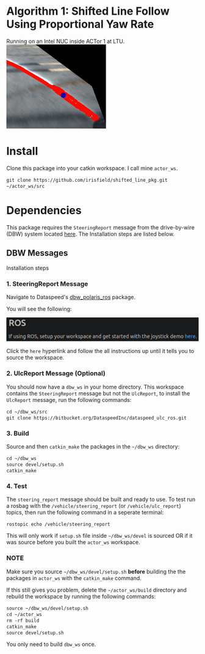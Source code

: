 # Algorithm 1: Shifted Line Follow Using Proportional Yaw Rate

Running on an Intel NUC inside ACTor 1 at LTU.
![The cenntroid of the largest contour](misc/centroid_of_largest_contour.png)

# Install
Clone this package into your catkin workspace. I call mine `actor_ws`.
```
git clone https://github.com/irisfield/shifted_line_pkg.git ~/actor_ws/src
```

# Dependencies
This package requires the `SteeringReport` message from the drive-by-wire (DBW) system located [here](https://bitbucket.org/DataspeedInc/dbw_polaris_ros/). The Installation steps are listed below.

## DBW Messages
Installation steps

### 1. SteeringReport Message
Navigate to Dataspeed's [dbw_polaris_ros](https://bitbucket.org/DataspeedInc/dbw_polaris_ros/) package.

You will see the following:

![The hyperlink you have to click](misc/dbw_polaris_ros_click_the_here_hyperlink.png)

Click the `here` hyperlink and follow the all instructions up until it tells you to source the workspace.

### 2. UlcReport Message (Optional)
You should now have a `dbw_ws` in your home directory. This workspace contains the `SteeringReport` message but not the `UlcReport`, to install the `UlcReport` message, run the following commands:
```
cd ~/dbw_ws/src
git clone https://bitbucket.org/DataspeedInc/dataspeed_ulc_ros.git
```

### 3. Build
Source and then `catkin_make` the packages in the `~/dbw_ws` directory:
```
cd ~/dbw_ws
source devel/setup.sh
catkin_make
```

### 4. Test
The `steering_report` message should be built and ready to use. To test run a rosbag with the `/vehicle/steering_report` (or `/vehicle/ulc_report`) topics, then run the following command in a seperate terminal:
```
rostopic echo /vehicle/steering_report
```

This will only work if `setup.sh` file inside `~/dbw_ws/devel` is sourced OR if it was source before you built the `actor_ws` workspace.

### NOTE
Make sure you source `~/dbw_ws/devel/setup.sh` **before** building the the packages in `actor_ws` with the `catkin_make` command.

If this still gives you problem, delete the `~/actor_ws/build` directory and rebuild the workspace by running the following commands:
```
source ~/dbw_ws/devel/setup.sh
cd ~/actor_ws
rm -rf build
catkin_make
source devel/setup.sh
```

You only need to build `dbw_ws` once.
